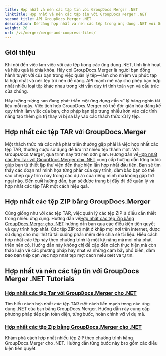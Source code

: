 ```yaml
---
title: Hợp nhất và nén các tập tin với GroupDocs Merger .NET
linktitle: Hợp nhất và nén các tập tin với GroupDocs Merger .NET
second_title: API GroupDocs.Merger .NET
description: Dễ dàng hợp nhất và nén các tệp trong ứng dụng .NET với GroupDocs.Merger. Khám phá hướng dẫn từng bước để hợp nhất các tệp TAR và ZIP.
weight: 20
url: /vi/merger/merge-and-compress-files/
---
```

## Giới thiệu

Khi nói đến việc làm việc với các tệp trong các ứng dụng .NET, tính linh hoạt và hiệu quả là chìa khóa. Hãy coi GroupDocs.Merger là người bạn đồng hành tuyệt vời của bạn trong việc quản lý tệp—làm cho nhiệm vụ phức tạp là hợp nhất và nén tệp trở nên dễ dàng. API mạnh mẽ này cho phép bạn hợp nhất nhiều loại tệp khác nhau trong khi vẫn duy trì tính toàn vẹn và cấu trúc của chúng.

Hãy tưởng tượng bạn đang phát triển một ứng dụng cần xử lý hàng nghìn tài liệu mỗi ngày. Việc tích hợp GroupDocs.Merger có thể đơn giản hóa đáng kể quy trình làm việc của bạn, cho phép bạn tập trung nhiều hơn vào các tính năng tạo thêm giá trị thay vì bị sa lầy vào các thách thức xử lý tệp.

## Hợp nhất các tệp TAR với GroupDocs.Merger

 Một thách thức mà các nhà phát triển thường gặp phải là việc hợp nhất các tệp TAR, thường được sử dụng để lưu trữ nhiều tệp thành một. Với GroupDocs.Merger, quá trình này trở nên đơn giản. Hướng dẫn về[Hợp nhất các tệp Tar với GroupDocs.Merger cho .NET](./merge-tar-files/) cung cấp hướng dẫn từng bước giúp bạn từ thiết lập thư viện đến thực hiện lần hợp nhất đầu tiên. Bạn sẽ tìm thấy các đoạn mã minh họa từng phần của quy trình, đảm bảo bạn có thể sao chép quy trình này trong các dự án của riêng mình mà không gặp trở ngại nào. Đến cuối hướng dẫn, bạn sẽ được trang bị đầy đủ để quản lý và hợp nhất các tệp TAR một cách hiệu quả.

## Hợp nhất các tệp ZIP bằng GroupDocs.Merger

Cũng giống như với các tệp TAR, việc quản lý các tệp ZIP là điều cần thiết trong nhiều ứng dụng. Hướng dẫn về[Hợp nhất các tệp Zip bằng GroupDocs.Merger cho .NET](./merge-zip-files/) hướng dẫn bạn qua các điều kiện tiên quyết và quy trình hợp nhất. Các tệp ZIP có mặt ở khắp mọi nơi trên internet, được sử dụng cho mọi thứ từ tải xuống phần mềm đến chia sẻ tài liệu. Hiểu cách hợp nhất các tệp này theo chương trình là một kỹ năng mà mọi nhà phát triển nên có. Hướng dẫn này không chỉ đề cập đến cách thực hiện mà còn thảo luận về các phương pháp hay nhất và những cạm bẫy phổ biến, đảm bảo bạn tiếp cận việc hợp nhất tệp một cách hiểu biết và tự tin.

## Hợp nhất và nén các tập tin với GroupDocs Merger .NET Tutorials
### [Hợp nhất các tệp Tar với GroupDocs.Merger cho .NET](./merge-tar-files/)
Tìm hiểu cách hợp nhất các tệp TAR một cách liền mạch trong các ứng dụng .NET của bạn bằng GroupDocs.Merger. Hướng dẫn này cung cấp phương pháp tiếp cận toàn diện, từng bước, hoàn chỉnh với ví dụ mã.
### [Hợp nhất các tệp Zip bằng GroupDocs.Merger cho .NET](./merge-zip-files/)
Khám phá cách hợp nhất nhiều tệp ZIP theo chương trình bằng GroupDocs.Merger cho .NET. Hướng dẫn từng bước này bao gồm các điều kiện tiên quyết.